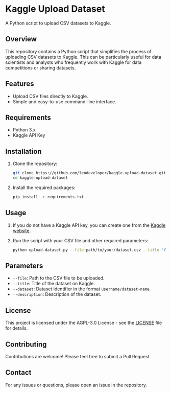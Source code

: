 # Kaggle Upload Dataset

A Python script to upload CSV datasets to Kaggle.

## Overview

This repository contains a Python script that simplifies the process of uploading CSV datasets to Kaggle. This can be particularly useful for data scientists and analysts who frequently work with Kaggle for data competitions or sharing datasets.

## Features

- Upload CSV files directly to Kaggle.
- Simple and easy-to-use command-line interface.

## Requirements

- Python 3.x
- Kaggle API Key

## Installation

1. Clone the repository:

    ```bash
    git clone https://github.com/leodeveloper/kaggle-upload-dataset.git
    cd kaggle-upload-dataset
    ```

2. Install the required packages:

    ```bash
    pip install -r requirements.txt
    ```

## Usage

1. If you do not have a Kaggle API key, you can create one from the [Kaggle website](https://www.kaggle.com/account).

2. Run the script with your CSV file and other required parameters:

    ```bash
    python upload-dataset.py --file path/to/your/dataset.csv --title "Your Dataset Title" --dataset "username/dataset-name" --description "Description of your dataset"
    ```

## Parameters

- `--file`: Path to the CSV file to be uploaded.
- `--title`: Title of the dataset on Kaggle.
- `--dataset`: Dataset identifier in the format `username/dataset-name`.
- `--description`: Description of the dataset.

## License

This project is licensed under the AGPL-3.0 License - see the [LICENSE](LICENSE) file for details.

## Contributing

Contributions are welcome! Please feel free to submit a Pull Request.

## Contact

For any issues or questions, please open an issue in the repository.


